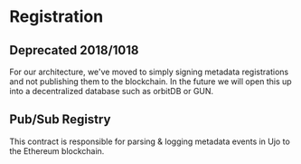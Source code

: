 # Registration

## Deprecated 2018/1018

For our architecture, we've moved to simply signing metadata registrations and not publishing them to the blockchain. In the future we will open this up into a decentralized database such as orbitDB or GUN.

## Pub/Sub Registry

This contract is responsible for parsing & logging metadata events in Ujo to the Ethereum blockchain.
